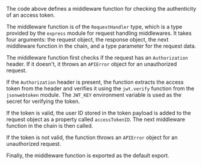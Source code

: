 The code above defines a middleware function for checking the authenticity of an access token.

The middleware function is of the `RequestHandler` type, which is a type provided by the `express` module for request handling middlewares. It takes four arguments: the request object, the response object, the next middleware function in the chain, and a type parameter for the request data.

The middleware function first checks if the request has an `Authorization` header. If it doesn't, it throws an `APIError` object for an unauthorized request.

If the `Authorization` header is present, the function extracts the access token from the header and verifies it using the `jwt.verify` function from the `jsonwebtoken` module. The `JWT_KEY` environment variable is used as the secret for verifying the token.

If the token is valid, the user ID stored in the token payload is added to the request object as a property called `accessTokenID`. The next middleware function in the chain is then called.

If the token is not valid, the function throws an `APIError` object for an unauthorized request.

Finally, the middleware function is exported as the default export.
